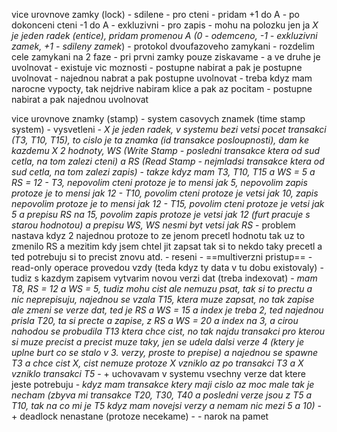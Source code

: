 vice urovnove zamky (lock)
	- sdilene
		- pro cteni
		- pridam +1 do A
		- po dokonceni cteni -1 do A
	- exkluzivni
		- pro zapis
		- mohu na polozku jen ja
	*X je jeden radek (entice), pridam promenou A (0 - odemceno, -1 - exkluzivni zamek, +1 - sdileny zamek*)
	- protokol dvoufazoveho zamykani
		- rozdelim cele zamykani na 2 faze
			- pri prvni zamky pouze ziskavame
			- a ve druhe je uvolnovat
		- existuje vic moznosti
			- postupne nabirat a pak je postupne uvolnovat
			- najednou nabrat a pak postupne uvolnovat
				- treba kdyz mam narocne vypocty, tak nejdrive nabiram klice a pak az pocitam
			- postupne nabirat a pak najednou uvolnovat

vice urovnove znamky (stamp)
	- system casovych znamek (time stamp system)
	- vysvetleni
		- *X je jeden radek, v systemu bezi vetsi pocet transakci (T3, T10, T15), to cislo je ta znamka (id transakce posloupnosti), dam ke kazdemu X 2 hodnoty, WS (Write Stamp - posledni transakce ktera od sud cetla, na tom zalezi cteni) a RS (Read Stamp - nejmladsi transakce ktera od sud cetla, na tom zalezi zapis)*
		- *takze kdyz mam T3, T10, T15 a WS = 5 a RS = 12
		- T3, nepovolim cteni protoze je to mensi jak 5, nepovolim zapis protoze je to mensi jak 12
		- T10, povolim cteni protoze je vetsi jak 10, zapis nepovolim protoze je to mensi jak 12
		- T15, povolim cteni protoze je vetsi jak 5 a prepisu RS na 15, povolim zapis protoze je vetsi jak 12 (furt pracuje s starou hodnotou) a prepisu WS, WS nesmi byt vetsi jak RS*
	- problem nastava kdyz 2 najednou protoze to ze jenom precetl hodnotu tak uz to zmenilo RS a mezitim kdy jsem chtel jit zapsat tak si to nekdo taky precetl a ted potrebuju si to precist znovu atd.
		- reseni
			- ==multiverzni pristup==
			- read-only operace provedou vzdy (teda kdyz ty data v tu dobu existovaly)
			- tudiz s kazdym zapisem vytvarim novou verzi dat (treba indexovat)
			- *mam T8, RS = 12 a WS = 5, tudiz mohu cist ale nemuzu psat, tak si to prectu a nic neprepisuju, najednou se vzala T15, ktera muze zapsat, no tak zapise ale zmeni se verze dat, ted je RS a WS = 15 a index je treba 2, ted najednou prisla T20, ta si precte a zapise, z RS a WS = 20 a index na 3, a cirou nahodou se probudila T13 ktera chce cist, no tak najdu transakci pro kterou si muze precist a precist muze taky, jen se udela dalsi verze 4 (ktery je uplne burt co se stalo v 3. verzy, proste to prepise) a najednou se spawne T3 a chce cist X, cist nemuze protoze X vzniklo az po transakci T3 a X vzniklo transakci T5*
				- + uchovavam v systemu vsechny verze dat ktere jeste potrebuju
					- *kdyz mam transakce ktery maji cislo az moc male tak je necham (zbyva mi transakce T20, T30, T40 a posledni verze jsou z T5 a T10, tak na co mi je T5 kdyz mam novejsi verzy a nemam nic mezi 5 a 10)*
				- + deadlock nenastane (protoze necekame)
				-  - narok na pamet